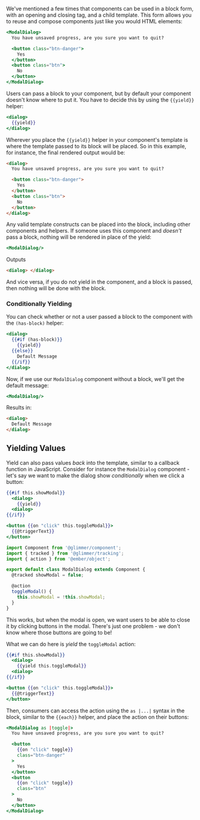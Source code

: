 We've mentioned a few times that components can be used in a block form, with an
opening and closing tag, and a child template. This form allows you to reuse and
compose components just like you would HTML elements:

```handlebars
<ModalDialog>
  You have unsaved progress, are you sure you want to quit?

  <button class="btn-danger">
    Yes
  </button>
  <button class="btn">
    No
  </button>
</ModalDialog>
```

Users can pass a block to your component, but by default your component doesn't
know where to put it. You have to decide this by using the `{{yield}}` helper:

```handlebars {data-filename=app/templates/components/modal-dialog.hbs}
<dialog>
  {{yield}}
</dialog>
```

Wherever you place the `{{yield}}` helper in your component's template is where
the template passed to its block will be placed. So in this example, for
instance, the final rendered output would be:

```html
<dialog>
  You have unsaved progress, are you sure you want to quit?

  <button class="btn-danger">
    Yes
  </button>
  <button class="btn">
    No
  </button>
</dialog>
```

Any valid template constructs can be placed into the block, including other
components and helpers. If someone uses this component and _doesn't_ pass a
block, nothing will be rendered in place of the yield:

```handlebars
<ModalDialog/>
```

Outputs

```html
<dialog> </dialog>
```

And vice versa, if you do not yield in the component, and a block is passed,
then nothing will be done with the block.

### Conditionally Yielding

You can check whether or not a user passed a block to the component with the
`(has-block)` helper:

```handlebars {data-filename=app/templates/components/modal-dialog.hbs}
<dialog>
  {{#if (has-block)}}
    {{yield}}
  {{else}}
    Default Message
  {{/if}}
</dialog>
```

Now, if we use our `ModalDialog` component without a block, we'll get the
default message:

```handlebars
<ModalDialog/>
```

Results in:

```html
<dialog>
  Default Message
</dialog>
```

## Yielding Values

Yield can also pass values _back_ into the template, similar to a callback
function in JavaScript. Consider for instance the `ModalDialog` component -
let's say we want to make the dialog show _conditionally_ when we click a
button:

```handlebars {data-filename=app/templates/components/modal-dialog.hbs}
{{#if this.showModal}}
  <dialog>
    {{yield}}
  <dialog>
{{/if}}

<button {{on "click" this.toggleModal}}>
  {{@triggerText}}
</button>
```

```js {data-filename=app/components/modal-dialog.js}
import Component from '@glimmer/component';
import { tracked } from '@glimmer/tracking';
import { action } from '@ember/object';

export default class ModalDialog extends Component {
  @tracked showModal = false;

  @action
  toggleModal() {
    this.showModal = !this.showModal;
  }
}
```

This works, but when the modal is open, we want users to be able to close it by
clicking buttons in the modal. There's just one problem - we don't know where
those buttons are going to be!

What we can do here is _yield_ the `toggleModal` action:

```handlebars {data-filename=app/templates/components/modal-dialog.hbs}
{{#if this.showModal}}
  <dialog>
    {{yield this.toggleModal}}
  <dialog>
{{/if}}

<button {{on "click" this.toggleModal}}>
  {{@triggerText}}
</button>
```

Then, consumers can access the action using the `as |...|` syntax in the block,
similar to the `{{each}}` helper, and place the action on their buttons:

```handlebars
<ModalDialog as |toggle|>
  You have unsaved progress, are you sure you want to quit?

  <button
    {{on "click" toggle}}
    class="btn-danger"
  >
    Yes
  </button>
  <button
    {{on "click" toggle}}
    class="btn"
  >
    No
  </button>
</ModalDialog>
```
